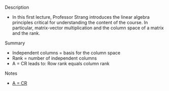 Description
* In this first lecture, Professor Strang introduces the linear algebra principles critical for understanding
the content of the course.  In particular, matrix-vector multiplication  and the column space of a matrix and the rank.

Summary
* Independent columns = basis for the column space
* Rank = number of independent columns
* A = CR leads to: Row rank equals column rank

Notes
* [A = CR](https://www.norbertwiener.umd.edu/FFT/2020/Faraway%20Slides/Faraway%20Strang.pdf)
